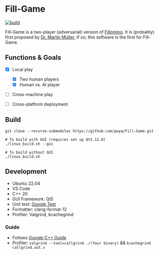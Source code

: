 # Fill-Game

[![build](https://github.com/pwyq/Fill-Game/actions/workflows/c-cpp.yml/badge.svg)](https://github.com/pwyq/Fill-Game/actions/workflows/c-cpp.yml)

Fill-Game is a two-player (adversarial) version of [Fillomino](https://en.wikipedia.org/wiki/Fillomino). It is (probably) first proposed by [Dr. Martin Müller](https://webdocs.cs.ualberta.ca/~mmueller/); if so; this software is the first for Fill-Game.

## Functions & Goals
- [x] Local play
    - [x] Two human players
    - [x] Human vs. AI player
- [ ] Cross-machine play
- [ ] Cross-platform deployment


## Build
```
git clone --recurse-submodules https://github.com/pwyq/Fill-Game.git
```

```
# To build with GUI (requires set up Qt5.12.8)
./linux_build.sh --gui

# To build without GUI
./linux_build.sh
```

## Development

- Ubuntu 22.04
- VS Code
- C++ 20
- GUI Framework: Qt5
- Unit test: [Google Test](https://github.com/google/googletest)
- Formatter: clang-format-12
- Profiler: Valgrind, kcachegrind

### Guide
- Follows [Google C++ Guide](https://google.github.io/styleguide/cppguide.html)
- Profiler: `valgrind --tool=callgrind ./(Your binary)` && `kcachegrind callgrind.out.x`